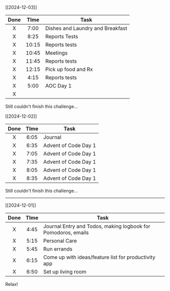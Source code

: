 [[2024-12-03]]

| Done | TIme  | Task                             |
| :--: | :---: | -------------------------------- |
|  X   | 7:00  | Dishes and Laundry and Breakfast |
|  X   | 8:25  | Reports Tests                    |
|  X   | 10:15 | Reports tests                    |
|  X   | 10:45 | Meetings                         |
|  X   | 11:45 | Reports tests                    |
|  X   | 12:15 | Pick up food and Rx              |
|  X   | 4:15  | Reports tests                    |
|  X   | 5:00  | AOC Day 1                        |
|  X   |       |                                  |
Still couldn't finish this challenge...


[[2024-12-02]]

| Done | TIme | Task                 |
| :--: | :--: | -------------------- |
|  X   | 6:05 | Journal              |
|  X   | 6:35 | Advent of Code Day 1 |
|  X   | 7:05 | Advent of Code Day 1 |
|  X   | 7:35 | Advent of Code Day 1 |
|  X   | 8:05 | Advent of Code Day 1 |
|  X   | 8:35 | Advent of Code Day 1 |
Still couldn't finish this challenge...

--- 

[[2024-12-01]]

| Done | TIme | Task                                                          |
| :--: | :--: | ------------------------------------------------------------- |
|  X   | 4:45 | Journal Entry and Todos, making logbook for Pomodoros, emails |
|  X   | 5:15 | Personal Care                                                 |
|  X   | 5:45 | Run errands                                                   |
|  X   | 6:15 | Come up with ideas/feature list for productivity app          |
|  X   | 6:50 | Set up living room                                            |
Relax!
